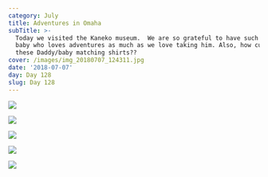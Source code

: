 ```yaml
---
category: July
title: Adventures in Omaha
subTitle: >-
  Today we visited the Kaneko museum.  We are so grateful to have such a happy
  baby who loves adventures as much as we love taking him. Also, how cute are
  these Daddy/baby matching shirts?? 
cover: /images/img_20180707_124311.jpg
date: '2018-07-07'
day: Day 128
slug: Day 128
---
```

![](/images/img_20180707_124311.jpg)

![](/images/mvimg_20180707_124100.jpg)

![](/images/img_20180707_130919.jpg)

![](/images/img_20180707_125635.jpg)

![](/images/img_20180707_111950.jpg)
